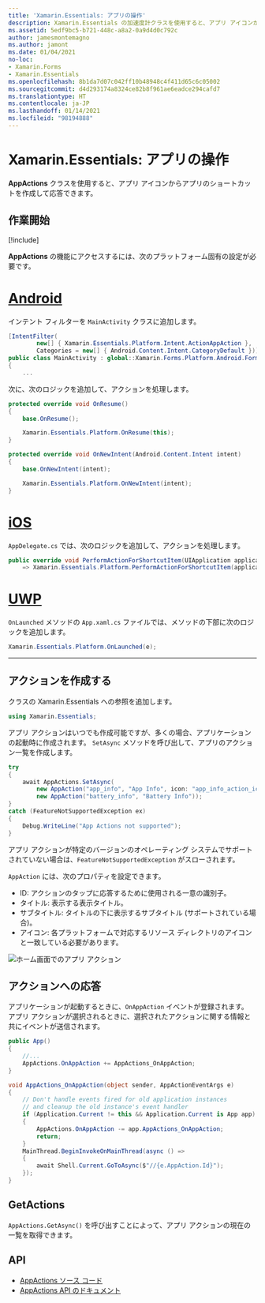 ```yaml
---
title: 'Xamarin.Essentials: アプリの操作'
description: Xamarin.Essentials の加速度計クラスを使用すると、アプリ アイコンからアプリのショートカットを作成して応答できます。
ms.assetid: 5edf9bc5-b721-448c-a8a2-0a9d4d0c792c
author: jamesmontemagno
ms.author: jamont
ms.date: 01/04/2021
no-loc:
- Xamarin.Forms
- Xamarin.Essentials
ms.openlocfilehash: 8b1da7d07c042ff10b48948c4f411d65c6c05002
ms.sourcegitcommit: d4d293174a8324ce82b8f961ae6eadce294cafd7
ms.translationtype: HT
ms.contentlocale: ja-JP
ms.lasthandoff: 01/14/2021
ms.locfileid: "98194888"
---
```

# <a name="no-locxamarinessentials-app-actions"></a>Xamarin.Essentials: アプリの操作

**AppActions** クラスを使用すると、アプリ アイコンからアプリのショートカットを作成して応答できます。

## <a name="get-started"></a>作業開始

[!include[](~/essentials/includes/get-started.md)]

**AppActions** の機能にアクセスするには、次のプラットフォーム固有の設定が必要です。

# <a name="android"></a>[Android](#tab/android)

インテント フィルターを `MainActivity` クラスに追加します。

```csharp
[IntentFilter(
        new[] { Xamarin.Essentials.Platform.Intent.ActionAppAction },
        Categories = new[] { Android.Content.Intent.CategoryDefault })]
public class MainActivity : global::Xamarin.Forms.Platform.Android.FormsAppCompatActivity
{
    ...
```

次に、次のロジックを追加して、アクションを処理します。

```csharp
protected override void OnResume()
{
    base.OnResume();

    Xamarin.Essentials.Platform.OnResume(this);
}

protected override void OnNewIntent(Android.Content.Intent intent)
{
    base.OnNewIntent(intent);

    Xamarin.Essentials.Platform.OnNewIntent(intent);
}
```

# <a name="ios"></a>[iOS](#tab/ios)

`AppDelegate.cs` では、次のロジックを追加して、アクションを処理します。

```csharp
public override void PerformActionForShortcutItem(UIApplication application, UIApplicationShortcutItem shortcutItem, UIOperationHandler completionHandler)
    => Xamarin.Essentials.Platform.PerformActionForShortcutItem(application, shortcutItem, completionHandler);
```

# <a name="uwp"></a>[UWP](#tab/uwp)

`OnLaunched` メソッドの `App.xaml.cs` ファイルでは、メソッドの下部に次のロジックを追加します。

```csharp
Xamarin.Essentials.Platform.OnLaunched(e);
```

-----

## <a name="create-actions"></a>アクションを作成する

クラスの Xamarin.Essentials への参照を追加します。

```csharp
using Xamarin.Essentials;
```
アプリ アクションはいつでも作成可能ですが、多くの場合、アプリケーションの起動時に作成されます。 `SetAsync` メソッドを呼び出して、アプリのアクション一覧を作成します。


```csharp
try
{
    await AppActions.SetAsync(
        new AppAction("app_info", "App Info", icon: "app_info_action_icon"),
        new AppAction("battery_info", "Battery Info"));
}
catch (FeatureNotSupportedException ex)
{
    Debug.WriteLine("App Actions not supported");
}
```

アプリ アクションが特定のバージョンのオペレーティング システムでサポートされていない場合は、`FeatureNotSupportedException` がスローされます。 

`AppAction` には、次のプロパティを設定できます。

* ID: アクションのタップに応答するために使用される一意の識別子。
* タイトル: 表示する表示タイトル。
* サブタイトル: タイトルの下に表示するサブタイトル (サポートされている場合)。
* アイコン: 各プラットフォームで対応するリソース ディレクトリのアイコンと一致している必要があります。

![ホーム画面でのアプリ アクション](images/appactions.png)

## <a name="responding-to-actions"></a>アクションへの応答

アプリケーションが起動するときに、`OnAppAction` イベントが登録されます。 アプリ アクションが選択されるときに、選択されたアクションに関する情報と共にイベントが送信されます。

```csharp
public App()
{
    //...
    AppActions.OnAppAction += AppActions_OnAppAction;
}

void AppActions_OnAppAction(object sender, AppActionEventArgs e)
{
    // Don't handle events fired for old application instances
    // and cleanup the old instance's event handler
    if (Application.Current != this && Application.Current is App app)
    {
        AppActions.OnAppAction -= app.AppActions_OnAppAction;
        return;
    }
    MainThread.BeginInvokeOnMainThread(async () =>
    {
        await Shell.Current.GoToAsync($"//{e.AppAction.Id}");
    });
}
```

## <a name="getactions"></a>GetActions
`AppActions.GetAsync()` を呼び出すことによって、アプリ アクションの現在の一覧を取得できます。

## <a name="api"></a>API

- [AppActions ソース コード](https://github.com/xamarin/Essentials/tree/main/Xamarin.Essentials/AppActions)
- [AppActions API のドキュメント](xref:Xamarin.Essentials.AppActions)

